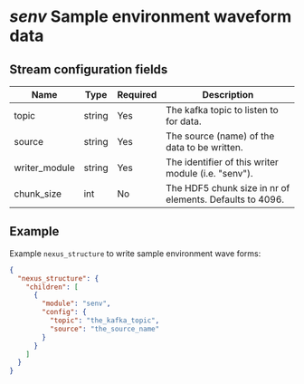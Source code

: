 # *senv* Sample environment waveform data

## Stream configuration fields

|Name|Type|Required|Description|
---|---|---|---|
topic|string|Yes|The kafka topic to listen to for data.|
source|string|Yes|The source (name) of the data to be written.|
writer_module|string|Yes|The identifier of this writer module (i.e. "senv").|
chunk_size|int|No|The HDF5 chunk size in nr of elements. Defaults to 4096.|

## Example

Example `nexus_structure` to write sample environment wave forms:

```json
{
  "nexus_structure": {
    "children": [
      {
        "module": "senv",
        "config": {
          "topic": "the_kafka_topic",
          "source": "the_source_name"
        }
      }
    ]
  }
}
```


